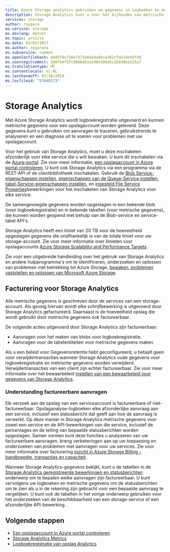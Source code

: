 ```yaml
---
title: Azure Storage analytics gebruiken om gegevens in Logboeken en metrische gegevens te verzamelen | Microsoft Docs
description: Storage Analytics kunt u voor het bijhouden van metrische gegevens voor alle storage-services en het verzamelen van Logboeken voor Blob, Queue en Table storage.
services: storage
author: roygara
ms.service: storage
ms.devlang: dotnet
ms.topic: article
ms.date: 03/03/2017
ms.author: rogarana
ms.subservice: common
ms.openlocfilehash: eb85f8c756e7373a8dedabbce362cfa534e56fd8
ms.sourcegitcommit: 2d0fb4f3fc8086d61e2d8e506d5c2b930ba525a7
ms.translationtype: MT
ms.contentlocale: nl-NL
ms.lasthandoff: 03/18/2019
ms.locfileid: "57849173"
---
```

# <a name="storage-analytics"></a>Storage Analytics

Met Azure Storage Analytics wordt logboekregistratie uitgevoerd en kunnen metrische gegevens voor een opslagaccount worden geleverd. Deze gegevens kunt u gebruiken om aanvragen te traceren, gebruikstrends te analyseren en een diagnose uit te voeren voor problemen met uw opslagaccount.

Voor het gebruik van Storage Analytics, moet u deze inschakelen afzonderlijk voor elke service die u wilt bewaken. U kunt dit inschakelen via de [Azure-portal](https://portal.azure.com). Zie voor meer informatie, [een opslagaccount in Azure portal controleren](storage-monitor-storage-account.md). U kunt ook Storage Analytics via een programma via de REST-API of de clientbibliotheek inschakelen. Gebruik de [Blob Service-eigenschappen instellen](/rest/api/storageservices/set-blob-service-properties), [eigenschappen van de Queue-Service instellen](/rest/api/storageservices/set-queue-service-properties), [tabel-Service-eigenschappen instellen](/rest/api/storageservices/set-table-service-properties), en [ingesteld File Service Properties](/rest/api/storageservices/Get-File-Service-Properties)bewerkingen voor het inschakelen van Storage Analytics voor elke service.

De samengevoegde gegevens worden opgeslagen in een bekende blob (voor logboekregistratie) en in bekende tabellen (voor metrische gegevens), die kunnen worden geopend met behulp van de Blob-service en service-tabel API's.

Storage Analytics heeft een limiet van 20 TB voor de hoeveelheid opgeslagen gegevens die onafhankelijk is van de totale limiet voor uw storage-account. Zie voor meer informatie over limieten voor opslagaccounts [Azure Storage Scalability and Performance Targets](storage-scalability-targets.md).

Zie voor een uitgebreide handleiding over het gebruik van Storage Analytics en andere hulpprogramma's om te identificeren, onderzoeken en oplossen van problemen met betrekking tot Azure Storage, [bewaken, problemen vaststellen en oplossen van Microsoft Azure Storage](storage-monitoring-diagnosing-troubleshooting.md).

## <a name="billing-for-storage-analytics"></a>Facturering voor Storage Analytics

Alle metrische gegevens is geschreven door de services van een storage-account. Als gevolg hiervan wordt elke schrijfbewerking is uitgevoerd door Storage Analytics gefactureerd. Daarnaast is de hoeveelheid opslag die wordt gebruikt door metrische gegevens ook factureerbaar.

De volgende acties uitgevoerd door Storage Analytics zijn factureerbaar:

* Aanvragen voor het maken van blobs voor logboekregistratie.
* Aanvragen voor de tabelentiteiten voor metrische gegevens maken.

Als u een beleid voor Gegevensretentie hebt geconfigureerd, u betaalt geen voor verwijdertransacties wanneer Storage Analytics oude gegevens voor logboekregistratie en metrische gegevens worden verwijderd. Verwijdertransacties van een client zijn echter factureerbaar. Zie voor meer informatie over het bewaarbeleid [instellen van een bewaarbeleid voor gegevens van Storage Analytics](https://msdn.microsoft.com/library/azure/hh343263.aspx).

### <a name="understanding-billable-requests"></a>Understanding factureerbare aanvragen

Elk verzoek aan de opslag van een serviceaccount is factureerbare of niet-factureerbaar. Opslaganalyse-logboeken elke afzonderlijke aanvraag aan een service, inclusief een statusbericht dat geeft aan hoe de aanvraag is verwerkt. Op deze manier in Storage Analytics metrische gegevens voor zowel een service en de API-bewerkingen van die service, inclusief de percentages en de telling van bepaalde statusberichten worden opgeslagen. Samen vormen kunt deze functies u analyseren van uw factureerbare aanvragen, breng verbeteringen aan op uw toepassing en onderzoeken van problemen met aanvragen voor uw services. Zie voor meer informatie over facturering [inzicht in Azure Storage Billing - bandbreedte, transacties en capaciteit](https://blogs.msdn.com/b/windowsazurestorage/archive/2010/07/09/understanding-windows-azure-storage-billing-bandwidth-transactions-and-capacity.aspx).

Wanneer Storage Analytics-gegevens bekijkt, kunt u de tabellen in de [Storage Analytics geregistreerde bewerkingen en statusberichten](/rest/api/storageservices/storage-analytics-logged-operations-and-status-messages) onderwerp om te bepalen welke aanvragen zijn factureerbaar. U kunt vervolgens uw logboeken en metrische gegevens om de statusberichten om te zien als u in de rekening zijn gebracht voor een bepaalde aanvraag te vergelijken. U kunt ook de tabellen in het vorige onderwerp gebruiken voor het onderzoeken van de beschikbaarheid van een storage-service of een afzonderlijke API-bewerking.

## <a name="next-steps"></a>Volgende stappen
* [Een opslagaccount in Azure portal controleren](storage-monitor-storage-account.md)
* [Storage Analytics Metrics](storage-analytics-metrics.md)
* [Logboekregistratie van opslag Analytics](storage-analytics-logging.md)
